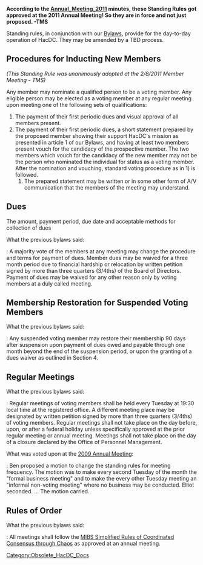 **According to the [Annual_Meeting_2011](Annual_Meeting_2011)
minutes, these Standing Rules got approved at the 2011 Annual Meeting!
So they are in force and not just proposed. -TMS**

Standing rules, in conjunction with our [Bylaws](Bylaws),
provide for the day-to-day operation of HacDC. They may be amended by a
TBD process.

## Procedures for Inducting New Members

*(This Standing Rule was unanimously adopted at the 2/8/2011 Member
Meeting - TMS)*

Any member may nominate a qualified person to be a voting member. Any
eligible person may be elected as a voting member at any regular meeting
upon meeting one of the following sets of qualifications:

1.  The payment of their first periodic dues and visual approval of all
    members present.
2.  The payment of their first periodic dues, a short statement prepared
    by the proposed member showing their support HacDC's mission as
    presented in article 1 of our Bylaws, and having at least two
    members present vouch for the candidacy of the prospective member.
    The two members which vouch for the candidacy of the new member may
    not be the person who nominated the individual for status as a
    voting member. After the nomination and vouching, standard voting
    procedure as in 1) is followed.
    1.  The prepared statement may be written or in some other form of
        A/V communication that the members of the meeting may
        understand.

## Dues

The amount, payment period, due date and acceptable methods for
collection of dues

What the previous bylaws said:

:   A majority vote of the members at any meeting may change the
    procedure and terms for payment of dues. Member dues may be waived
    for a three month period due to financial hardship or relocation by
    written petition signed by more than three quarters (3/4ths) of the
    Board of Directors. Payment of dues may be waived for any other
    reason only by voting members at a duly called meeting.

## Membership Restoration for Suspended Voting Members

What the previous bylaws said:

:   Any suspended voting member may restore their membership 90 days
    after suspension upon payment of dues owed and payable through one
    month beyond the end of the suspension period, or upon the granting
    of a dues waiver as outlined in Section 4.

## Regular Meetings

What the previous bylaws said:

:   Regular meetings of voting members shall be held every Tuesday at
    19:30 local time at the registered office. A different meeting place
    may be designated by written petition signed by more than three
    quarters (3/4ths) of voting members. Regular meetings shall not take
    place on the day before, upon, or after a federal holiday unless
    specifically approved at the prior regular meeting or annual
    meeting. Meetings shall not take place on the day of a closure
    declared by the Office of Personnel Management.

What was voted upon at the [2009 Annual
Meeting](2009_Annual_Meeting_Minutes):

:   Ben proposed a motion to change the standing rules for meeting
    frequency. The motion was to make every second Tuesday of the month
    the "formal business meeting" and to make the every other Tuesday
    meeting an "informal non-voting meeting" where no business may be
    conducted. Elliot seconded. … The motion carried.

## Rules of Order

What the previous bylaws said:

:   All meetings shall follow the [MIBS Simplified Rules of Coordinated
    Consensus through
    Chaos](MIBS_Simplified_Rules_of_Coordinated_Consensus_through_Chaos)
    as approved at an annual meeting.

[Category:Obsolete_HacDC_Docs](Category:Obsolete_HacDC_Docs)
